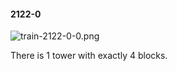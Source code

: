 #### 2122-0
![train-2122-0-0.png](https://github.com/lil-lab/nlvr/raw/master/nlvr/train/images/32/train-2122-0-0.png "train-2122-0-0.png")

There is 1 tower with exactly 4 blocks.